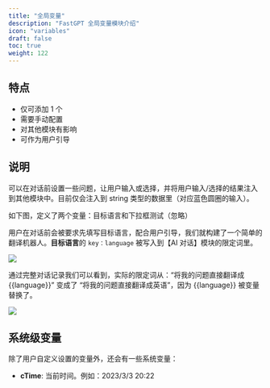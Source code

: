 ```yaml
---
title: "全局变量"
description: "FastGPT 全局变量模块介绍"
icon: "variables"
draft: false
toc: true
weight: 122
---
```


## 特点

- 仅可添加 1 个
- 需要手动配置
- 对其他模块有影响
- 可作为用户引导

## 说明

可以在对话前设置一些问题，让用户输入或选择，并将用户输入/选择的结果注入到其他模块中。目前仅会注入到 string 类型的数据里（对应蓝色圆圈的输入）。

如下图，定义了两个变量：目标语言和下拉框测试（忽略）

用户在对话前会被要求先填写目标语言，配合用户引导，我们就构建了一个简单的翻译机器人。**目标语言**的 `key：language` 被写入到【AI 对话】模块的限定词里。

![](/imgs/variable.png)

通过完整对话记录我们可以看到，实际的限定词从：“将我的问题直接翻译成{{language}}” 变成了 “将我的问题直接翻译成英语”，因为 {{language}} 被变量替换了。

![](/imgs/variable2.png)

## 系统级变量

除了用户自定义设置的变量外，还会有一些系统变量：

+ **cTime**: 当前时间。例如：2023/3/3 20:22
